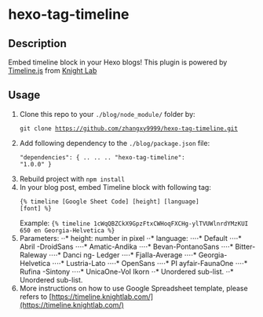 # hexo-tag-timeline

## Description
Embed timeline block in your Hexo blogs! This plugin is powered by [Timeline.js](https://timeline.knightlab.com/) from [Knight Lab](https://knightlab.northwestern.edu/)

## Usage
1. Clone this repo to your `./blog/node_module/` folder by:
<br/><pre><code>git clone https://github.com/zhangxy9999/hexo-tag-timeline.git</code></pre>
2. Add following dependency to the `./blog/package.json` file:
<br/><pre><code>"dependencies": {
            ..
            ..
            ..
            "hexo-tag-timeline": "1.0.0"
        }</code></pre>
3. Rebuild project with `npm install`
4. In your blog post, embed Timeline block with following tag:
<br/><pre><code>{% timeline [Google Sheet Code] [height] [language] [font] %}</code></pre>
    Example: `{% timeline 1cWqQBZCkX9GpzFtxCWHoqFXCHg-ylTVUWlnrdYMzKUI 650 en Georgia-Helvetica %}`
5. Parameters:
⋅⋅* height: number in pixel
⋅⋅* language: 
⋅⋅⋅⋅* Default
⋅⋅⋅⋅* Abril -DroidSans
⋅⋅⋅⋅* Amatic-Andika
⋅⋅⋅⋅* Bevan-PontanoSans
⋅⋅⋅⋅* Bitter-Raleway
⋅⋅⋅⋅* Danci ng- Ledger
⋅⋅⋅⋅* FjaIIa-Average
⋅⋅⋅⋅* Georgia-Helvetica
⋅⋅⋅⋅* Lustria-Lato
⋅⋅⋅⋅* OpenSans
⋅⋅⋅⋅* PI ayfair-FaunaOne
⋅⋅⋅⋅* Rufina -Sintony
⋅⋅⋅⋅* UnicaOne-VoI Ikorn
⋅⋅* Unordered sub-list.
⋅⋅* Unordered sub-list.
6. More instructions on how to use Google Spreadsheet template, please refers to [https://timeline.knightlab.com/](https://timeline.knightlab.com/)